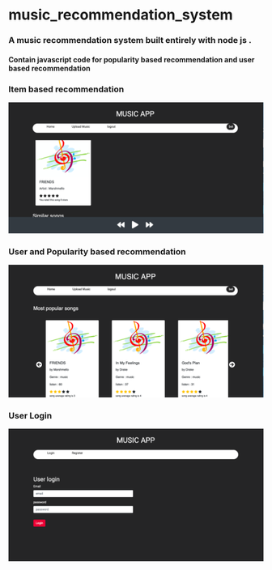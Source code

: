 # music_recommendation_system

### A music recommendation system built entirely with node js . 
#### Contain javascript code for popularity based recommendation and user based recommendation

### Item based recommendation 
![alt text](https://github.com/JithinKSatheesh/music_recommendation_system/blob/master/preview/1.png?raw=true)

### User and Popularity based recommendation 
![alt text](https://github.com/JithinKSatheesh/music_recommendation_system/blob/master/preview/2.png?raw=true)

### User Login
![alt text](https://github.com/JithinKSatheesh/music_recommendation_system/blob/master/preview/3.png?raw=true)
